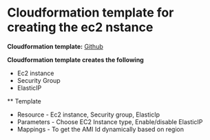 # Cloudformation template for creating the ec2 nstance

**Cloudformation template:** [Github](https://github.com/vigneshsweekaran/aws/tree/master/cloudformation/01-ec2-instance)

**Cloudformation template creates the following**
* Ec2 instance
* Security Group
* ElasticIP

** Template
* Resource - Ec2 instance, Security group, ElasticIp
* Parameters - Choose EC2 Instance type, Enable/disable ElasticIP
* Mappings - To get the AMI Id dynamically based on region